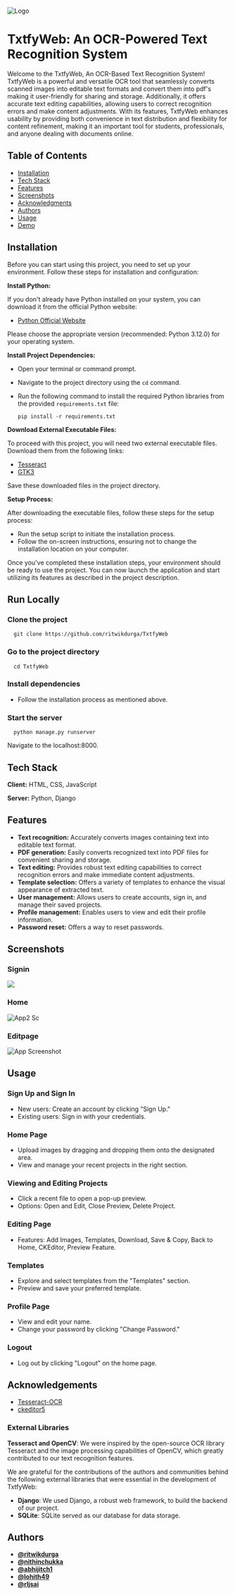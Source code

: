 ![Logo](https://i.ibb.co/pZ9W3Zq/Whats-App-Image-2023-11-05-at-20-03-19.jpg)
# TxtfyWeb: An OCR-Powered Text Recognition System

Welcome to the TxtfyWeb, An OCR-Based Text Recognition System! TxtfyWeb is a powerful and versatile OCR tool that seamlessly converts scanned images into editable text formats and convert them into pdf's making it user-friendly for sharing and storage. Additionally, it offers accurate text editing capabilities, allowing users to correct recognition errors and make content adjustments. With its features, TxtfyWeb enhances usability by providing both convenience in text distribution and flexibility for content refinement, making it an important tool for students, professionals, and anyone dealing with documents online.


## Table of Contents

- [Installation](#installation)
- [Tech Stack](#tech-stack)
- [Features](#features)
- [Screenshots](#screenshots)
- [Acknowledgments](#acknowledgments)
- [Authors](#authors)
- [Usage](#usage)
- [Demo](#demo)

## Installation

Before you can start using this project, you need to set up your environment. Follow these steps for installation and configuration:

**Install Python:**
   
   If you don't already have Python installed on your system, you can download it from the official Python website:

   - [Python Official Website](https://www.python.org/downloads/)

   Please choose the appropriate version (recommended: Python 3.12.0) for your operating system.

**Install Project Dependencies:**

   - Open your terminal or command prompt.
   - Navigate to the project directory using the `cd` command.
   - Run the following command to install the required Python libraries from the provided `requirements.txt` file:

      ```shell
      pip install -r requirements.txt
      ```

**Download External Executable Files:**

   To proceed with this project, you will need two external executable files. Download them from the following links:

   - [Tesseract](https://digi.bib.uni-mannheim.de/tesseract/tesseract-ocr-w64-setup-5.3.3.20231005.exe)
   - [GTK3](https://github.com/tschoonj/GTK-for-Windows-Runtime-Environment-Installer/releases/download/2022-01-04/gtk3-runtime-3.24.31-2022-01-04-ts-win64.exe)

   Save these downloaded files in the project directory.

**Setup Process:**

   After downloading the executable files, follow these steps for the setup process:

   - Run the setup script to initiate the installation process.
   - Follow the on-screen instructions, ensuring not to change the installation location on your computer.

Once you've completed these installation steps, your environment should be ready to use the project. You can now launch the application and start utilizing its features as described in the project description.


## Run Locally

### Clone the project

```
  git clone https://github.com/ritwikdurga/TxtfyWeb
```

### Go to the project directory

```
  cd TxtfyWeb
```

### Install dependencies

- Follow the installation process as mentioned above.

### Start the server

```
  python manage.py runserver
```

Navigate to the localhost:8000.


## Tech Stack

**Client:** HTML, CSS, JavaScript

**Server:** Python, Django 


## Features

- **Text recognition:** Accurately converts images containing text into editable text format.
- **PDF generation:** Easily converts recognized text into PDF files for convenient sharing and storage.
- **Text editing:** Provides robust text editing capabilities to correct recognition errors and make immediate content adjustments.
- **Template selection:** Offers a variety of templates to enhance the visual appearance of extracted text.
- **User management:** Allows users to create accounts, sign in, and manage their saved projects.
- **Profile management:** Enables users to view and edit their profile information.
- **Password reset:** Offers a way to reset passwords.


## Screenshots

### Signin
![](https://i.ibb.co/6b68TRf/Signin.png")
### Home
![App2 Sc](https://i.ibb.co/3fYP4Tg/Home-page.png")
### Editpage
![App Screenshot](https://i.ibb.co/WFGB982/Edit-page1.png)
###

## Usage

### Sign Up and Sign In
- New users: Create an account by clicking "Sign Up."
- Existing users: Sign in with your credentials.

### Home Page
- Upload images by dragging and dropping them onto the designated area.
- View and manage your recent projects in the right section.

### Viewing and Editing Projects
- Click a recent file to open a pop-up preview.
- Options: Open and Edit, Close Preview, Delete Project.

### Editing Page
- Features: Add Images, Templates, Download, Save & Copy, Back to Home, CKEditor, Preview Feature.

### Templates
- Explore and select templates from the "Templates" section.
- Preview and save your preferred template.

### Profile Page
- View and edit your name.
- Change your password by clicking "Change Password."

### Logout
- Log out by clicking "Logout" on the home page.


## Acknowledgements

 - [Tesseract-OCR](https://github.com/tesseract-ocr/tesseract)
 - [ckeditor5](https://github.com/ckeditor/ckeditor5)
### External Libraries
**Tesseract and OpenCV**: We were inspired by the open-source OCR library Tesseract and the image processing capabilities of OpenCV, which greatly contributed to our text recognition features.

We are grateful for the contributions of the authors and communities behind the following external libraries that were essential in the development of TxtfyWeb:

- **Django**: We used Django, a robust web framework, to build the backend of our project.
- **SQLite**: SQLite served as our database for data storage.


## Authors

- [**@ritwikdurga**](https://www.github.com/ritwikdurga)
- [**@nithinchukka**](https://www.github.com/nithinchukka)
- [**@abhijitch1**](https://www.github.com/abhijitch1)
- [**@lohith49**](https://www.github.com/lohith49)
- [**@rljsai**](https://www.github.com/rljsai)


